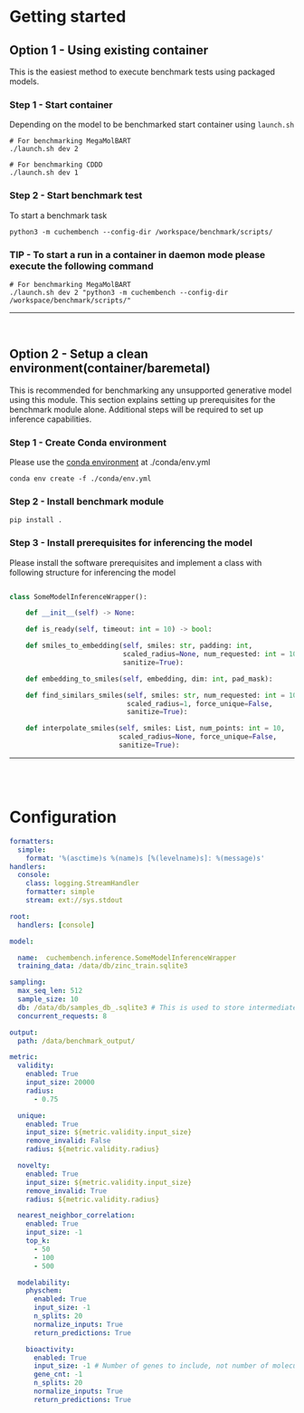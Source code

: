 # Getting started

## Option 1 - Using existing container
This is the easiest method to execute benchmark tests using packaged models.

### Step 1 - Start container
Depending on the model to be benchmarked start container using `launch.sh`
```
# For benchmarking MegaMolBART
./launch.sh dev 2

# For benchmarking CDDD
./launch.sh dev 1
```

### Step 2 - Start benchmark test
To start a benchmark task
```
python3 -m cuchembench --config-dir /workspace/benchmark/scripts/
```

### TIP - To start a run in a container in daemon mode please execute the following command

```
# For benchmarking MegaMolBART
./launch.sh dev 2 "python3 -m cuchembench --config-dir /workspace/benchmark/scripts/"
```
<hr>
<br>

## Option 2 - Setup a clean environment(container/baremetal)
This is recommended for benchmarking any unsupported generative model using this module. This section explains setting up prerequisites for the benchmark module alone. Additional steps will be required to set up inference capabilities.

### Step 1 - Create Conda environment
Please use the [conda environment](https://docs.conda.io/projects/conda/en/latest/user-guide/install/index.html#installing-in-silent-mode) at ./conda/env.yml

```
conda env create -f ./conda/env.yml
```

### Step 2 - Install benchmark module
```
pip install .
```

### Step 3 - Install prerequisites for inferencing the model
Please install the software prerequisites and implement a class with following structure for inferencing the model

```python

class SomeModelInferenceWrapper():

    def __init__(self) -> None:

    def is_ready(self, timeout: int = 10) -> bool:

    def smiles_to_embedding(self, smiles: str, padding: int,
                            scaled_radius=None, num_requested: int = 10,
                            sanitize=True):

    def embedding_to_smiles(self, embedding, dim: int, pad_mask):

    def find_similars_smiles(self, smiles: str, num_requested: int = 10,
                             scaled_radius=1, force_unique=False,
                             sanitize=True):

    def interpolate_smiles(self, smiles: List, num_points: int = 10,
                           scaled_radius=None, force_unique=False,
                           sanitize=True):
```

<hr>
<br>
<br>

# Configuration

```yaml
formatters:
  simple:
    format: '%(asctime)s %(name)s [%(levelname)s]: %(message)s'
handlers:
  console:
    class: logging.StreamHandler
    formatter: simple
    stream: ext://sys.stdout

root:
  handlers: [console]

model:

  name:  cuchembench.inference.SomeModelInferenceWrapper
  training_data: /data/db/zinc_train.sqlite3

sampling:
  max_seq_len: 512
  sample_size: 10
  db: /data/db/samples_db_.sqlite3 # This is used to store intermediate values
  concurrent_requests: 8

output:
  path: /data/benchmark_output/

metric:
  validity:
    enabled: True
    input_size: 20000
    radius:
      - 0.75

  unique:
    enabled: True
    input_size: ${metric.validity.input_size}
    remove_invalid: False
    radius: ${metric.validity.radius}

  novelty:
    enabled: True
    input_size: ${metric.validity.input_size}
    remove_invalid: True
    radius: ${metric.validity.radius}

  nearest_neighbor_correlation:
    enabled: True
    input_size: -1
    top_k:
      - 50
      - 100
      - 500

  modelability:
    physchem:
      enabled: True
      input_size: -1
      n_splits: 20
      normalize_inputs: True
      return_predictions: True

    bioactivity:
      enabled: True
      input_size: -1 # Number of genes to include, not number of molecules, -1 is all genes
      gene_cnt: -1
      n_splits: 20
      normalize_inputs: True
      return_predictions: True

```